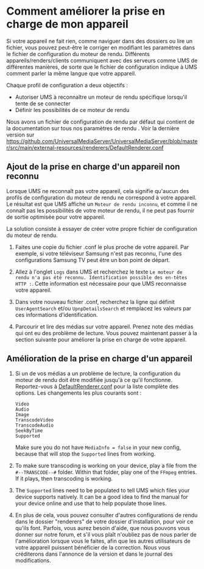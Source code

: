 # Comment améliorer la prise en charge de mon appareil

Si votre appareil ne fait rien, comme naviguer dans des dossiers ou lire un fichier, vous pouvez peut-être le corriger en modifiant les paramètres dans le fichier de configuration du moteur de rendu. Différents appareils/renders/clients communiquent avec des serveurs comme UMS de différentes manières, de sorte que le fichier de configuration indique à UMS comment parler la même langue que votre appareil.

Chaque profil de configuration a deux objectifs :
- Autoriser UMS à reconnaître un moteur de rendu spécifique lorsqu'il tente de se connecter
- Définir les possibilités de ce moteur de rendu

Nous avons un fichier de configuration de rendu par défaut qui contient de la documentation sur tous nos paramètres de rendu . Voir la dernière version sur https://github.com/UniversalMediaServer/UniversalMediaServer/blob/master/src/main/external-resources/renderers/DefaultRenderer.conf

## Ajout de la prise en charge d'un appareil non reconnu

Lorsque UMS ne reconnaît pas votre appareil, cela signifie qu'aucun des profils de configuration du moteur de rendu ne correspond à votre appareil. Le résultat est que UMS affiche un `Moteur de rendu inconnu`, et comme il ne connaît pas les possibilités de votre moteur de rendu, il ne peut pas fournir de sortie optimisée pour votre appareil.

La solution consiste à essayer de créer votre propre fichier de configuration du moteur de rendu.
1. Faites une copie du fichier .conf le plus proche de votre appareil. Par exemple, si votre téléviseur Samsung n'est pas reconnu, l'une des configurations Samsung TV peut être un bon point de départ.

1. Allez à l'onglet `Logs` dans UMS et recherchez le texte `Le moteur de rendu n'a pas été reconnu. Identification possible des en-têtes HTTP :`. Cette information est nécessaire pour que UMS reconnaisse votre appareil.

1. Dans votre nouveau fichier .conf, recherchez la ligne qui définit `UserAgentSearch` et/ou `UpnpDetailsSearch` et remplacez les valeurs par ces informations d'identification.

1. Parcourir et lire des médias sur votre appareil. Prenez note des médias qui ont eu des problème de lecture. Vous pouvez maintenant passer à la section suivante pour améliorer la prise en charge de votre appareil.

## Amélioration de la prise en charge d'un appareil

1. Si un de vos médias a un problème de lecture, la configuration du moteur de rendu doit être modifiée jusqu'à ce qu'il fonctionne. Reportez-vous à [DefaultRenderer.conf](https://raw.github.com/UniversalMediaServer/UniversalMediaServer/master/src/main/external-resources/renderers/DefaultRenderer.conf) pour la liste complète des options. Les changements les plus courants sont :
    ```
    Video
    Audio
    Image
    TranscodeVideo
    TranscodeAudio
    SeekByTime
    Supported
    ```
    Make sure you do not have `MediaInfo = false` in your new config, because that will stop the `Supported` lines from working.

1. To make sure transcoding is working on your device, play a file from the `#--TRANSCODE--#` folder. Within that folder, play one of the `FFmpeg` entries. If it plays, then transcoding is working.

1. The `Supported` lines need to be populated to tell UMS which files your device supports natively. It can be a good idea to find the manual for your device online and use that to help populate those lines.

1. En plus de cela, vous pouvez consulter d'autres configurations de rendu dans le dossier "renderers" de votre dossier d'installation, pour voir ce qu'ils font. Parfois, vous aurez besoin d'aide, que nous pouvons vous donner sur notre forum, et s'il vous plaît n'oubliez pas de nous parler de l'amélioration lorsque vous le faites, afin que les autres utilisateurs de votre appareil puissent bénéficier de la correction. Nous vous créditerons dans l'annonce de la version et dans le journal des modifications.
